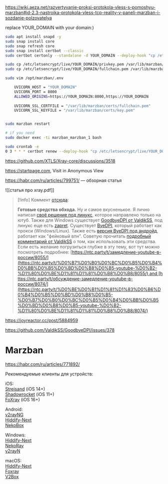 https://wiki.aeza.net/razvertyvanie-proksi-protokola-vless-s-pomoshyu-marzban#id-2.3-nastroika-protokola-vless-tcp-reality-v-paneli-marzban-i-sozdanie-polzovatelya

replace YOUR_DOMAIN with your domain:)

```bash
sudo apt install snapd -y
sudo snap install core
sudo snap refresh core
sudo snap install certbot --classic
sudo certbot certonly --standalone -d YOUR_DOMAIN --deploy-hook "cp /etc/letsencrypt/live/YOUR_DOMAIN/privkey.pem /var/lib/marzban/certs/key.pem && cp /etc/letsencrypt/live/YOUR_DOMAIN/fullchain.pem /var/lib/marzban/certs/fullchain.pem"

sudo cp /etc/letsencrypt/live/YOUR_DOMAIN/privkey.pem /var/lib/marzban/certs/key.pem
sudo cp /etc/letsencrypt/live/YOUR_DOMAIN/fullchain.pem /var/lib/marzban/certs/fullchain.pem

sudo vim /opt/marzban/.env

	UVICORN_HOST = "YOUR_DOMAIN"
	UVICORN_PORT = 8000
	ALLOWED_ORIGINS=https://YOUR_DOMAIN:8000,https://YOUR_DOMAIN
	
	UVICORN_SSL_CERTFILE = "/var/lib/marzban/certs/fullchain.pem"
	UVICORN_SSL_KEYFILE = "/var/lib/marzban/certs/key.pem"


sudo marzban restart

# if you need
sudo docker exec -ti marzban_marzban_1 bash

sudo crontab -e
0 3 * * * certbot renew --deploy-hook "cp /etc/letsencrypt/live/YOUR_DOMAIN/privkey.pem /var/lib/marzban/certs/key.pem && cp /etc/letsencrypt/live/YOUR_DOMAIN/fullchain.pem /var/lib/marzban/certs/fullchain.pem"
```


https://github.com/XTLS/Xray-core/discussions/3518

https://startpage.com, Visit in Anonymous View

https://habr.com/ru/articles/799751/ — обзорная статья

![[статья про xray.pdf]]


>[!info] Коммент [отсюда](https://habr.com/ru/articles/832678/):
>
>**Готовые средства обхода.** Ну и самое вкусненькое. Я лично написал [своё решение под линукс](https://github.com/Waujito/youtubeUnblock), которое направлено только на ютуб. Также для Windows существует [GoodbyeDPI от ValdikSS](https://github.com/ValdikSS/GoodbyeDPI), под линукс еще есть [zapret](https://github.com/bol-van/zapret). Существует [ByeDPI](https://github.com/hufrea/byedpi), который работает как прокси (Windows/Linux). Также есть [версия ByeDPI под андройд](https://github.com/dovecoteescapee/ByeDPIAndroid), работает как "фейковый впн". Советую прочитать [подробный комментарий от ValdikSS](https://github.com/yt-dlp/yt-dlp/issues/10443#issuecomment-2248940967) о том, как использовать эти средства. Если есть желание погрузиться глубже в эту тему, вот тут можно посмотреть подробнее: [https://ntc.party/t/замедление-youtube-в-россии/8055/](https://ntc.party/t/%D0%B7%D0%B0%D0%BC%D0%B5%D0%B4%D0%BB%D0%B5%D0%BD%D0%B8%D0%B5-youtube-%D0%B2-%D1%80%D0%BE%D1%81%D1%81%D0%B8%D0%B8/8055/) and [https://ntc.party/t/обсуждение-замедление-youtube-в-россии/8074/](https://ntc.party/t/%D0%BE%D0%B1%D1%81%D1%83%D0%B6%D0%B4%D0%B5%D0%BD%D0%B8%D0%B5-%D0%B7%D0%B0%D0%BC%D0%B5%D0%B4%D0%BB%D0%B5%D0%BD%D0%B8%D0%B5-youtube-%D0%B2-%D1%80%D0%BE%D1%81%D1%81%D0%B8%D0%B8/8074/)

https://joyreactor.cc/post/5884959

https://github.com/ValdikSS/GoodbyeDPI/issues/378

# Marzban

https://habr.com/ru/articles/771892/

Рекомендуемые клиенты для устройств:

iOS:  
[Streisand](https://apps.apple.com/app/id6450534064) (iOS 14+)  
[Shadowrocket](https://apps.apple.com/us/app/shadowrocket/id932747118) (iOS 11+)  
[FoXray](https://apps.apple.com/us/app/foxray/id6448898396) (iOS 16+)

Android:  
[v2rayNG](https://github.com/2dust/v2rayNG/releases)  
[Hiddify-Next](https://play.google.com/store/apps/details?id=app.hiddify.com)  
[NekoBox](https://github.com/MatsuriDayo/NekoBoxForAndroid/releases)

Windows:  
[Hiddify-Next](https://github.com/hiddify/hiddify-next/releases/)  
[NekoRay](https://github.com/MatsuriDayo/nekoray/releases)  
[v2rayN](https://v2rayn/)

macOS:  
[Hiddify-Next](https://github.com/hiddify/hiddify-next/releases/latest/download/hiddify-macos-universal.zip)  
[Foxray](https://apps.apple.com/us/app/foxray/id6448898396)  
[V2Box](https://apps.apple.com/us/app/v2box-v2ray-client/id6446814690)